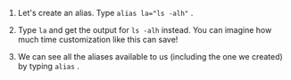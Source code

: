 1. Let's create an alias. Type `alias la="ls -alh"` <i class="fa fa-share fa-rotate-180"></i>.

1. Type `la` <i class="fa fa-share fa-rotate-180"></i> and get the output for `ls -alh` instead. You can imagine how much time customization like this can save!

1. We can see all the aliases available to us (including the one we created) by typing `alias` <i class="fa fa-share fa-rotate-180"></i>.
